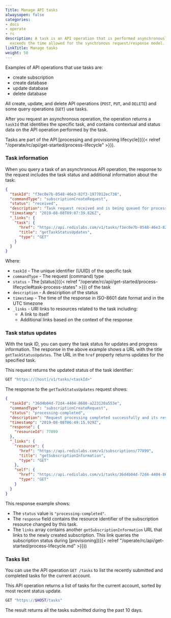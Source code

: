 ```yaml
---
Title: Manage API tasks
alwaysopen: false
categories:
- docs
- operate
- rc
description: A task is an API operation that is performed asynchronously because it
  exceeds the time allowed for the synchronous request/response model.
linkTitle: Manage tasks
weight: 50
---
```


Examples of API operations that use tasks are:

- create subscription
- create database
- update database
- delete database

All create, update, and delete API operations (`POST`, `PUT`, and `DELETE`) and some query operations (`GET`) use tasks.

After you request an asynchronous operation, the operation returns a `taskId` that identities the specific task, and contains contextual and status data on the API operation performed by the task.

Tasks are part of the API [processing and provisioning lifecycle]({{< relref "/operate/rc/api/get-started/process-lifecycle" >}}).

### Task information

When you query a task of an asynchronous API operation,
the response to the request includes the task status and additional information about the task:

```json
{
  "taskId": "f3ec0e7b-0548-46e3-82f3-1977012ec738",
  "commandType": "subscriptionCreateRequest",
  "status": "received",
  "description": "Task request received and is being queued for processing.",
  "timestamp": "2019-08-08T09:07:39.826Z",
  "_links": {
    "task": {
      "href": "https://api.redislabs.com/v1/tasks/f3ec0e7b-0548-46e3-82f3-1977012ec738",
      "title": "getTaskStatusUpdates",
      "type": "GET"
    }
  }
}
```

Where:

- `taskId` - The unique identifier (UUID) of the specific task
- `commandType` - The request (command) type
- `status` - The [status]({{< relref "/operate/rc/api/get-started/process-lifecycle#task-process-states" >}}) of the task
- `description` - A description of the status
- `timestamp` - The time of the response in ISO-8601 date format and in the UTC timezone
- `_links` - URI links to resources related to the task including:
    - A link to itself
    - Additional links based on the context of the response

### Task status updates

With the task ID, you can query the task status for updates and progress information.
The response in the above example shows a URL with the title `getTaskStatusUpdates`.
The URL in the `href` property returns updates for the specified task.

This request returns the updated status of the task identifier:

```bash
GET "https://[host]/v1/tasks/<taskId>"
```

The response to the `getTaskStatusUpdates` request shows:

```json
{
  "taskId": "36d4b04d-72d4-4404-8600-a223120a553e",
  "commandType": "subscriptionCreateRequest",
  "status": "processing-completed",
  "description": "Request processing completed successfully and its resources are now being provisioned / de-provisioned.",
  "timestamp": "2019-08-08T06:49:15.929Z",
  "response": {
    "resourceId": 77899
  },
  "_links": {
    "resource": {
      "href": "https://api.redislabs.com/v1/subscriptions/77899",
      "title": "getSubscriptionInformation",
      "type": "GET"
    },
    "self": {
      "href": "https://api.redislabs.com/v1/tasks/36d4b04d-72d4-4404-8600-a223120a553e",
      "type": "GET"
    }
  }
}
```

This response example shows:

- The `status` value is `"processing-completed"`.
- The `response` field contains the resource identifier of the subscription resource changed by this task.
- The `links` array contains another `getSubscriptionInformation` URL that links to the newly created subscription.
    This link queries the subscription status during [provisioning]({{< relref "/operate/rc/api/get-started/process-lifecycle.md" >}}))

### Tasks list

You can use the API operation `GET /tasks` to list the recently submitted and completed tasks for the current account.

This API operation returns a list of tasks for the current account, sorted by most recent status update.

```bash
GET "https://$HOST/tasks"
```

The result returns all the tasks submitted during the past 10 days.
